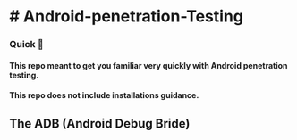 <h1># Android-penetration-Testing</h1>
<h3>Quick 🚨</h3>
<h4>This repo meant to get you familiar very quickly with Android penetration testing.</h4>
<h4>This repo does not include installations guidance.</h4>



<h2>The ADB (Android Debug Bride)</h2>

